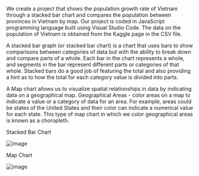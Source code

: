 We create a project that shows the population growth rate of Vietnam through a stacked bar chart and compares the population between provinces in Vietnam by map. Our project is coded in JavaScript programming language built using Visual Studio Code. The data on the population of Vietnam is obtained from the Kaggle page in the CSV file.

A stacked bar graph (or stacked bar chart) is a chart that uses bars to show comparisons between categories of data but with the ability to break down and compare parts of a whole. Each bar in the chart represents a whole, and segments in the bar represent different parts or categories of that whole. Stacked bars do a good job of featuring the total and also providing a hint as to how the total for each category value is divided into parts.

A Map chart allows us to visualize spatial relationships in data by indicating data on a geographical map. Geographical Areas - color areas on a map to indicate a value or a category of data for an area. For example, areas could be states of the United States and their color can indicate a numerical value for each state. This type of map chart in which we color geographical areas is known as a choropleth.

Stacked Bar Chart

![image](https://github.com/thanhtruc0308/Population-growth-rate-of-Vietnam/assets/58350349/5984f583-5ee7-4c6e-97cb-ab1328990976)

Map Chart

![image](https://github.com/thanhtruc0308/Population-growth-rate-of-Vietnam/assets/58350349/12bf0eda-3194-4f43-9a1e-dbc3c84d3b61)
